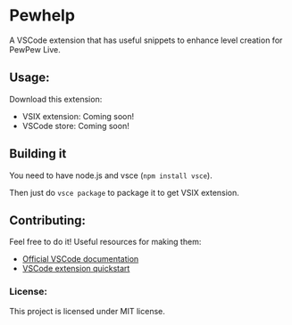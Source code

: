 # Pewhelp
A VSCode extension that has useful snippets to enhance level creation for PewPew Live.
## Usage:
Download this extension:
* VSIX extension: Coming soon! 
* VSCode store: Coming soon!
## Building it
You need to have node.js and vsce (`npm install vsce`).

Then just do `vsce package` to package it to get VSIX extension.
## Contributing:
Feel free to do it! Useful resources for making them: 
* [Official VSCode documentation](https://code.visualstudio.com/docs/editor/userdefinedsnippets)
* [VSCode extension quickstart](https://github.com/PapuasinisPingvinas/Pewhelp-vscode/blob/master/vsc-extension-quickstart.md)
### License:
This project is licensed under MIT license.
